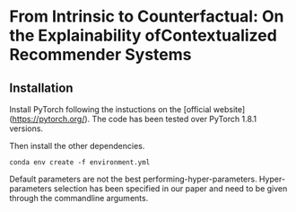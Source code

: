 # From Intrinsic to Counterfactual: On the Explainability ofContextualized Recommender Systems

## Installation
Install PyTorch following the instuctions on the [official website] (https://pytorch.org/). The code has been tested over PyTorch 1.8.1 versions.

Then install the other dependencies.
```
conda env create -f environment.yml
```

Default parameters are not the best performing-hyper-parameters. Hyper-parameters selection has been specified in our paper and need to be given through the commandline arguments.